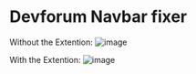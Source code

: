 # Devforum Navbar fixer

Without the Extention:
![image](https://github.com/Pcoi94/Devforum-Navbar-fixer/assets/107702714/66727919-ce68-47ff-af74-21f31ed198c6)

With the Extention:
![image](https://github.com/Pcoi94/Devforum-Navbar-fixer/assets/107702714/3c6d2f88-d090-4843-8ae2-7a1c6d41ee2b)
